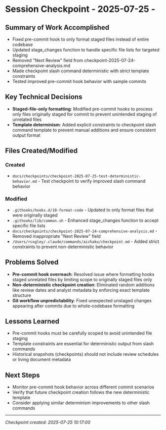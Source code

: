 # Session Checkpoint - 2025-07-25 -

## Summary of Work Accomplished

- Fixed pre-commit hook to only format staged files instead of entire codebase
- Updated stage_changes function to handle specific file lists for targeted staging
- Removed "Next Review" field from checkpoint-2025-07-24-comprehensive-analysis.md
- Made checkpoint slash command deterministic with strict template constraints
- Tested improved pre-commit hook behavior with sample commits

## Key Technical Decisions

- **Staged-file-only formatting**: Modified pre-commit hooks to process only files originally staged for commit to
  prevent unintended staging of unrelated files
- **Template determinism**: Added explicit constraints to checkpoint slash command template to prevent manual additions
  and ensure consistent output format

## Files Created/Modified

### Created

- `docs/checkpoints/checkpoint-2025-07-25-test-deterministic-behavior.md` - Test checkpoint to verify improved slash
  command behavior

### Modified

- `.githooks/hooks.d/10-format-code` - Updated to only format files that were originally staged
- `.githooks/lib/common.sh` - Enhanced stage_changes function to accept specific file lists
- `docs/checkpoints/checkpoint-2025-07-24-comprehensive-analysis.md` - Removed inappropriate "Next Review" field
- `/Users/rcogley/.claude/commands/aichaku/checkpoint.md` - Added strict constraints to prevent non-deterministic
  behavior

## Problems Solved

- **Pre-commit hook overreach**: Resolved issue where formatting hooks staged unrelated files by limiting scope to
  originally staged files only
- **Non-deterministic checkpoint creation**: Eliminated random additions like review dates and analyst metadata by
  enforcing exact template structure
- **Git workflow unpredictability**: Fixed unexpected unstaged changes appearing after commits due to whole-codebase
  formatting

## Lessons Learned

- Pre-commit hooks must be carefully scoped to avoid unintended file staging
- Template constraints are essential for deterministic output from slash commands
- Historical snapshots (checkpoints) should not include review schedules or living document metadata

## Next Steps

- Monitor pre-commit hook behavior across different commit scenarios
- Verify that future checkpoint creation follows the new deterministic template
- Consider applying similar determinism improvements to other slash commands

---

_Checkpoint created: 2025-07-25 10:17:00_
